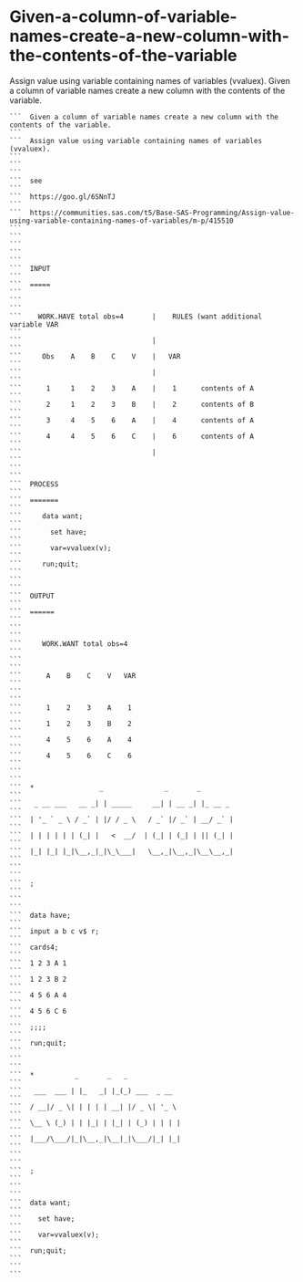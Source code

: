 # Given-a-column-of-variable-names-create-a-new-column-with-the-contents-of-the-variable
Assign value using variable containing names of variables (vvaluex). Given a column of variable names create a new column with the contents of the variable.

    ```  Given a column of variable names create a new column with the contents of the variable.                                                                      ```
    ```  Assign value using variable containing names of variables (vvaluex).                                                                                         ```
    ```                                                                                                                                                               ```
    ```  see                                                                                                                                                          ```
    ```  https://goo.gl/6SNnTJ                                                                                                                                        ```
    ```  https://communities.sas.com/t5/Base-SAS-Programming/Assign-value-using-variable-containing-names-of-variables/m-p/415510                                     ```
    ```                                                                                                                                                               ```
    ```                                                                                                                                                               ```
    ```  INPUT                                                                                                                                                        ```
    ```  =====                                                                                                                                                        ```
    ```                                                                                                                                                               ```
    ```    WORK.HAVE total obs=4       |    RULES (want additional variable VAR                                                                                       ```
    ```                                |                                                                                                                              ```
    ```     Obs    A    B    C    V    |   VAR                                                                                                                        ```
    ```                                |                                                                                                                              ```
    ```      1     1    2    3    A    |    1      contents of A                                                                                                      ```
    ```      2     1    2    3    B    |    2      contents of B                                                                                                      ```
    ```      3     4    5    6    A    |    4      contents of A                                                                                                      ```
    ```      4     4    5    6    C    |    6      contents of A                                                                                                      ```
    ```                                |                                                                                                                              ```
    ```                                                                                                                                                               ```
    ```  PROCESS                                                                                                                                                      ```
    ```  =======                                                                                                                                                      ```
    ```     data want;                                                                                                                                                ```
    ```       set have;                                                                                                                                               ```
    ```       var=vvaluex(v);                                                                                                                                         ```
    ```     run;quit;                                                                                                                                                 ```
    ```                                                                                                                                                               ```
    ```  OUTPUT                                                                                                                                                       ```
    ```  ======                                                                                                                                                       ```
    ```                                                                                                                                                               ```
    ```     WORK.WANT total obs=4                                                                                                                                     ```
    ```                                                                                                                                                               ```
    ```      A    B    C    V   VAR                                                                                                                                   ```
    ```                                                                                                                                                               ```
    ```      1    2    3    A    1                                                                                                                                    ```
    ```      1    2    3    B    2                                                                                                                                    ```
    ```      4    5    6    A    4                                                                                                                                    ```
    ```      4    5    6    C    6                                                                                                                                    ```
    ```                                                                                                                                                               ```
    ```  *                _               _       _                                                                                                                   ```
    ```   _ __ ___   __ _| | _____     __| | __ _| |_ __ _                                                                                                            ```
    ```  | '_ ` _ \ / _` | |/ / _ \   / _` |/ _` | __/ _` |                                                                                                           ```
    ```  | | | | | | (_| |   <  __/  | (_| | (_| | || (_| |                                                                                                           ```
    ```  |_| |_| |_|\__,_|_|\_\___|   \__,_|\__,_|\__\__,_|                                                                                                           ```
    ```                                                                                                                                                               ```
    ```  ;                                                                                                                                                            ```
    ```                                                                                                                                                               ```
    ```  data have;                                                                                                                                                   ```
    ```  input a b c v$ r;                                                                                                                                            ```
    ```  cards4;                                                                                                                                                      ```
    ```  1 2 3 A 1                                                                                                                                                    ```
    ```  1 2 3 B 2                                                                                                                                                    ```
    ```  4 5 6 A 4                                                                                                                                                    ```
    ```  4 5 6 C 6                                                                                                                                                    ```
    ```  ;;;;                                                                                                                                                         ```
    ```  run;quit;                                                                                                                                                    ```
    ```                                                                                                                                                               ```
    ```  *          _       _   _                                                                                                                                     ```
    ```   ___  ___ | |_   _| |_(_) ___  _ __                                                                                                                          ```
    ```  / __|/ _ \| | | | | __| |/ _ \| '_ \                                                                                                                         ```
    ```  \__ \ (_) | | |_| | |_| | (_) | | | |                                                                                                                        ```
    ```  |___/\___/|_|\__,_|\__|_|\___/|_| |_|                                                                                                                        ```
    ```                                                                                                                                                               ```
    ```  ;                                                                                                                                                            ```
    ```                                                                                                                                                               ```
    ```  data want;                                                                                                                                                   ```
    ```    set have;                                                                                                                                                  ```
    ```    var=vvaluex(v);                                                                                                                                            ```
    ```  run;quit;                                                                                                                                                    ```
    ```                                                                                                                                                               ```

